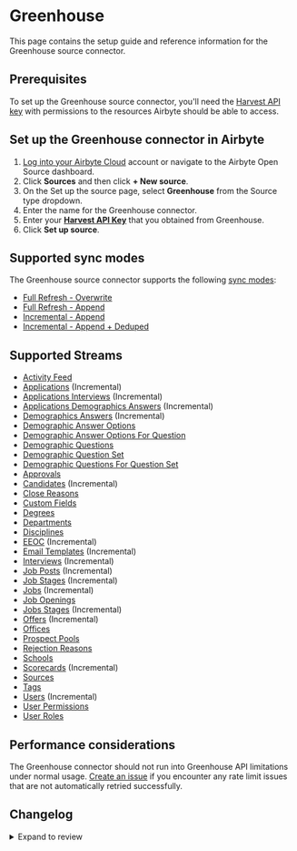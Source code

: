 # Greenhouse

This page contains the setup guide and reference information for the Greenhouse source connector.

## Prerequisites

To set up the Greenhouse source connector, you'll need the [Harvest API key](https://developers.greenhouse.io/harvest.html#authentication) with permissions to the resources Airbyte should be able to access.

## Set up the Greenhouse connector in Airbyte

1. [Log into your Airbyte Cloud](https://cloud.airbyte.com/workspaces) account or navigate to the Airbyte Open Source dashboard.
2. Click **Sources** and then click **+ New source**.
3. On the Set up the source page, select **Greenhouse** from the Source type dropdown.
4. Enter the name for the Greenhouse connector.
5. Enter your [**Harvest API Key**](https://developers.greenhouse.io/harvest.html#authentication) that you obtained from Greenhouse.
6. Click **Set up source**.

## Supported sync modes

The Greenhouse source connector supports the following [sync modes](https://docs.airbyte.com/cloud/core-concepts#connection-sync-modes):

- [Full Refresh - Overwrite](https://docs.airbyte.com/understanding-airbyte/connections/full-refresh-overwrite/)
- [Full Refresh - Append](https://docs.airbyte.com/understanding-airbyte/connections/full-refresh-append)
- [Incremental - Append](https://docs.airbyte.com/understanding-airbyte/connections/incremental-append)
- [Incremental - Append + Deduped](https://docs.airbyte.com/understanding-airbyte/connections/incremental-append-deduped)

## Supported Streams

- [Activity Feed](https://developers.greenhouse.io/harvest.html#get-retrieve-activity-feed)
- [Applications](https://developers.greenhouse.io/harvest.html#get-list-applications) \(Incremental\)
- [Applications Interviews](https://developers.greenhouse.io/harvest.html#get-list-scheduled-interviews-for-application) \(Incremental\)
- [Applications Demographics Answers](https://developers.greenhouse.io/harvest.html#get-list-demographic-answers-for-application) \(Incremental\)
- [Demographics Answers](https://developers.greenhouse.io/harvest.html#get-list-demographic-answers) \(Incremental\)
- [Demographic Answer Options](https://developers.greenhouse.io/harvest.html#get-list-demographic-answer-options)
- [Demographic Answer Options For Question](https://developers.greenhouse.io/harvest.html#get-list-demographic-answer-options-for-demographic-question)
- [Demographic Questions](https://developers.greenhouse.io/harvest.html#get-list-demographic-questions)
- [Demographic Question Set](https://developers.greenhouse.io/harvest.html#get-list-demographic-question-sets)
- [Demographic Questions For Question Set](https://developers.greenhouse.io/harvest.html#get-list-demographic-questions-for-demographic-question-set)
- [Approvals](https://developers.greenhouse.io/harvest.html#get-list-approvals-for-job)
- [Candidates](https://developers.greenhouse.io/harvest.html#get-list-candidates) \(Incremental\)
- [Close Reasons](https://developers.greenhouse.io/harvest.html#get-list-close-reasons)
- [Custom Fields](https://developers.greenhouse.io/harvest.html#get-list-custom-fields)
- [Degrees](https://developers.greenhouse.io/harvest.html#get-list-degrees)
- [Departments](https://developers.greenhouse.io/harvest.html#get-list-departments)
- [Disciplines](https://developers.greenhouse.io/harvest.html#get-list-approvals-for-job)
- [EEOC](https://developers.greenhouse.io/harvest.html#get-list-eeoc) \(Incremental\)
- [Email Templates](https://developers.greenhouse.io/harvest.html#get-list-email-templates) \(Incremental\)
- [Interviews](https://developers.greenhouse.io/harvest.html#get-list-scheduled-interviews) \(Incremental\)
- [Job Posts](https://developers.greenhouse.io/harvest.html#get-list-job-posts) \(Incremental\)
- [Job Stages](https://developers.greenhouse.io/harvest.html#get-list-job-stages) \(Incremental\)
- [Jobs](https://developers.greenhouse.io/harvest.html#get-list-jobs) \(Incremental\)
- [Job Openings](https://developers.greenhouse.io/harvest.html#get-list-job-openings)
- [Jobs Stages](https://developers.greenhouse.io/harvest.html#get-list-job-stages-for-job) \(Incremental\)
- [Offers](https://developers.greenhouse.io/harvest.html#get-list-offers) \(Incremental\)
- [Offices](https://developers.greenhouse.io/harvest.html#get-list-offices)
- [Prospect Pools](https://developers.greenhouse.io/harvest.html#get-list-prospect-pools)
- [Rejection Reasons](https://developers.greenhouse.io/harvest.html#get-list-rejection-reasons)
- [Schools](https://developers.greenhouse.io/harvest.html#get-list-schools)
- [Scorecards](https://developers.greenhouse.io/harvest.html#get-list-scorecards) \(Incremental\)
- [Sources](https://developers.greenhouse.io/harvest.html#get-list-sources)
- [Tags](https://developers.greenhouse.io/harvest.html#get-list-candidate-tags)
- [Users](https://developers.greenhouse.io/harvest.html#get-list-users) \(Incremental\)
- [User Permissions](https://developers.greenhouse.io/harvest.html#get-list-job-permissions)
- [User Roles](https://developers.greenhouse.io/harvest.html#the-user-role-object)

## Performance considerations

The Greenhouse connector should not run into Greenhouse API limitations under normal usage. [Create an issue](https://github.com/airbytehq/airbyte/issues) if you encounter any rate limit issues that are not automatically retried successfully.

## Changelog

<details>
  <summary>Expand to review</summary>

| Version    | Date       | Pull Request                                             | Subject                                                                                                                                                                |
|:-----------|:-----------|:---------------------------------------------------------|:-----------------------------------------------------------------------------------------------------------------------------------------------------------------------|
| 0.7.4 | 2025-09-17 | [66408](https://github.com/airbytehq/airbyte/pull/66408) | Update dependencies |
| 0.7.3 | 2025-09-09 | [65896](https://github.com/airbytehq/airbyte/pull/65896) | Update dependencies |
| 0.7.2 | 2025-08-28 | [64973](https://github.com/airbytehq/airbyte/pull/64973) | Update dependencies |
| 0.7.1 | 2025-08-25 | [65510](https://github.com/airbytehq/airbyte/pull/65510) | Fix custom migrations to reference DeclarativeStream Pydantic model instead of runtime component |
| 0.7.0 | 2025-07-07 | [62830](https://github.com/airbytehq/airbyte/pull/62830) | Promoting release candidate 0.7.0-rc.1 to a main version. |
| 0.7.0-rc.1 | 2025-06-29 | [47283](https://github.com/airbytehq/airbyte/pull/47283) | Migrate to Manifest-only |
| 0.6.1      | 2025-03-22 | [53800](https://github.com/airbytehq/airbyte/pull/53800) | Update dependencies |
| 0.6.0      | 2025-03-14 | [55774](https://github.com/airbytehq/airbyte/pull/55774) | Promoting release candidate 0.6.0-rc.1 to a main version. |
| 0.6.0-rc.1 | 2025-03-14 | [54702](https://github.com/airbytehq/airbyte/pull/54702) | Update to latest airbyte-cdk, remove custom cursors.                                                                                                                   |
| 0.5.32     | 2025-02-01 | [52724](https://github.com/airbytehq/airbyte/pull/52724) | Update dependencies                                                                                                                                                    |
| 0.5.31     | 2025-01-25 | [51842](https://github.com/airbytehq/airbyte/pull/51842) | Update dependencies                                                                                                                                                    |
| 0.5.30     | 2025-01-11 | [51214](https://github.com/airbytehq/airbyte/pull/51214) | Update dependencies                                                                                                                                                    |
| 0.5.29     | 2024-12-28 | [50632](https://github.com/airbytehq/airbyte/pull/50632) | Update dependencies                                                                                                                                                    |
| 0.5.28     | 2024-12-21 | [50109](https://github.com/airbytehq/airbyte/pull/50109) | Update dependencies                                                                                                                                                    |
| 0.5.27     | 2024-12-14 | [49248](https://github.com/airbytehq/airbyte/pull/49248) | Starting with this version, the Docker image is now rootless. Please note that this and future versions will not be compatible with Airbyte versions earlier than 0.64 |
| 0.5.26     | 2024-12-12 | [48996](https://github.com/airbytehq/airbyte/pull/48996) | Update dependencies                                                                                                                                                    |
| 0.5.25     | 2024-10-29 | [47110](https://github.com/airbytehq/airbyte/pull/47110) | Update dependencies                                                                                                                                                    |
| 0.5.24     | 2024-10-23 | [47306](https://github.com/airbytehq/airbyte/pull/47306) | Add 'job_post_id' to applications stream scehma                                                                                                                        |
| 0.5.23     | 2024-10-12 | [46828](https://github.com/airbytehq/airbyte/pull/46828) | Update dependencies                                                                                                                                                    |
| 0.5.22     | 2024-10-05 | [46506](https://github.com/airbytehq/airbyte/pull/46506) | Update dependencies                                                                                                                                                    |
| 0.5.21     | 2024-09-28 | [46159](https://github.com/airbytehq/airbyte/pull/46159) | Update dependencies                                                                                                                                                    |
| 0.5.20     | 2024-09-21 | [45834](https://github.com/airbytehq/airbyte/pull/45834) | Update dependencies                                                                                                                                                    |
| 0.5.19     | 2024-09-17 | [45625](https://github.com/airbytehq/airbyte/pull/45625) | Change check stream                                                                                                                                                    |
| 0.5.18     | 2024-09-14 | [45476](https://github.com/airbytehq/airbyte/pull/45476) | Update dependencies                                                                                                                                                    |
| 0.5.17     | 2024-09-07 | [45229](https://github.com/airbytehq/airbyte/pull/45229) | Update dependencies                                                                                                                                                    |
| 0.5.16     | 2024-08-31 | [44755](https://github.com/airbytehq/airbyte/pull/44755) | Update dependencies                                                                                                                                                    |
| 0.5.15     | 2024-08-17 | [44246](https://github.com/airbytehq/airbyte/pull/44246) | Update dependencies                                                                                                                                                    |
| 0.5.14     | 2024-08-10 | [43595](https://github.com/airbytehq/airbyte/pull/43595) | Update dependencies                                                                                                                                                    |
| 0.5.13     | 2024-08-03 | [43160](https://github.com/airbytehq/airbyte/pull/43160) | Update dependencies                                                                                                                                                    |
| 0.5.12     | 2024-07-27 | [42816](https://github.com/airbytehq/airbyte/pull/42816) | Update dependencies                                                                                                                                                    |
| 0.5.11     | 2024-07-20 | [42240](https://github.com/airbytehq/airbyte/pull/42240) | Update dependencies                                                                                                                                                    |
| 0.5.10     | 2024-07-13 | [41787](https://github.com/airbytehq/airbyte/pull/41787) | Update dependencies                                                                                                                                                    |
| 0.5.9      | 2024-07-10 | [41215](https://github.com/airbytehq/airbyte/pull/41215) | Update dependencies                                                                                                                                                    |
| 0.5.8      | 2024-07-10 | [39601](https://github.com/airbytehq/airbyte/pull/39601) | Move spec to manifest, fix readme                                                                                                                                      |
| 0.5.7      | 2024-07-06 | [40882](https://github.com/airbytehq/airbyte/pull/40882) | Update dependencies                                                                                                                                                    |
| 0.5.6      | 2024-06-25 | [40451](https://github.com/airbytehq/airbyte/pull/40451) | Update dependencies                                                                                                                                                    |
| 0.5.5      | 2024-06-22 | [39968](https://github.com/airbytehq/airbyte/pull/39968) | Update dependencies                                                                                                                                                    |
| 0.5.4      | 2024-06-06 | [39247](https://github.com/airbytehq/airbyte/pull/39247) | [autopull] Upgrade base image to v1.2.2                                                                                                                                |
| 0.5.3      | 2024-04-19 | [36640](https://github.com/airbytehq/airbyte/pull/36640) | Updating to 0.80.0 CDK                                                                                                                                                 |
| 0.5.2      | 2024-04-12 | [36640](https://github.com/airbytehq/airbyte/pull/36640) | schema descriptions                                                                                                                                                    |
| 0.5.1      | 2024-03-12 | [35988](https://github.com/airbytehq/airbyte/pull/35988) | Unpin CDK version                                                                                                                                                      |
| 0.5.0      | 2024-02-20 | [35465](https://github.com/airbytehq/airbyte/pull/35465) | Per-error reporting and continue sync on stream failures                                                                                                               |
| 0.4.5      | 2024-02-09 | [35077](https://github.com/airbytehq/airbyte/pull/35077) | Manage dependencies with Poetry.                                                                                                                                       |
| 0.4.4      | 2023-11-29 | [32397](https://github.com/airbytehq/airbyte/pull/32397) | Increase test coverage and migrate to base image                                                                                                                       |
| 0.4.3      | 2023-09-20 | [30648](https://github.com/airbytehq/airbyte/pull/30648) | Update candidates.json                                                                                                                                                 |
| 0.4.2      | 2023-08-02 | [28969](https://github.com/airbytehq/airbyte/pull/28969) | Update CDK version                                                                                                                                                     |
| 0.4.1      | 2023-06-28 | [27773](https://github.com/airbytehq/airbyte/pull/27773) | Update following state breaking changes                                                                                                                                |
| 0.4.0      | 2023-04-26 | [25332](https://github.com/airbytehq/airbyte/pull/25332) | Add new streams: `ActivityFeed`, `Approvals`, `Disciplines`, `Eeoc`, `EmailTemplates`, `Offices`, `ProspectPools`, `Schools`, `Tags`, `UserPermissions`, `UserRoles`   |
| 0.3.1      | 2023-03-06 | [23231](https://github.com/airbytehq/airbyte/pull/23231) | Publish using low-code CDK Beta version                                                                                                                                |
| 0.3.0      | 2022-10-19 | [18154](https://github.com/airbytehq/airbyte/pull/18154) | Extend `Users` stream schema                                                                                                                                           |
| 0.2.11     | 2022-09-27 | [17239](https://github.com/airbytehq/airbyte/pull/17239) | Always install the latest version of Airbyte CDK                                                                                                                       |
| 0.2.10     | 2022-09-05 | [16338](https://github.com/airbytehq/airbyte/pull/16338) | Implement incremental syncs & fix SATs                                                                                                                                 |
| 0.2.9      | 2022-08-22 | [15800](https://github.com/airbytehq/airbyte/pull/15800) | Bugfix to allow reading sentry.yaml and schemas at runtime                                                                                                             |
| 0.2.8      | 2022-08-10 | [15344](https://github.com/airbytehq/airbyte/pull/15344) | Migrate connector to config-based framework                                                                                                                            |
| 0.2.7      | 2022-04-15 | [11941](https://github.com/airbytehq/airbyte/pull/11941) | Correct Schema data type for Applications, Candidates, Scorecards and Users                                                                                            |
| 0.2.6      | 2021-11-08 | [7607](https://github.com/airbytehq/airbyte/pull/7607)   | Implement demographics streams support. Update SAT for demographics streams                                                                                            |
| 0.2.5      | 2021-09-22 | [6377](https://github.com/airbytehq/airbyte/pull/6377)   | Refactor the connector to use CDK. Implement additional stream support                                                                                                 |
| 0.2.4      | 2021-09-15 | [6238](https://github.com/airbytehq/airbyte/pull/6238)   | Add identification of accessible streams for API keys with limited permissions                                                                                         |

</details>
